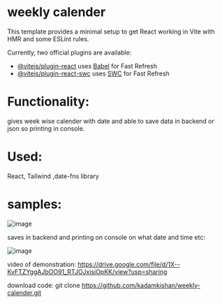 # weekly calender

This template provides a minimal setup to get React working in Vite with HMR and some ESLint rules.

Currently, two official plugins are available:

- [@vitejs/plugin-react](https://github.com/vitejs/vite-plugin-react/blob/main/packages/plugin-react/README.md) uses [Babel](https://babeljs.io/) for Fast Refresh
- [@vitejs/plugin-react-swc](https://github.com/vitejs/vite-plugin-react-swc) uses [SWC](https://swc.rs/) for Fast Refresh


# Functionality:

gives week wise calender with date and able to save data in backend or json so printing in console.

# Used:
React, Tailwind ,date-fns library 

# samples:

![image](https://github.com/kadamkishan/weekly-calender/assets/76566420/384ca805-868b-4ffa-9be1-06b840644e68)

saves in backend and printing on console on what date and time etc:

![image](https://github.com/kadamkishan/weekly-calender/assets/76566420/98694f7b-05bb-44b0-8efb-1507d4c8df08)

video of demonstration:
https://drive.google.com/file/d/1X--KvFTZYggAJbOO91_RTJOJxisiOpKK/view?usp=sharing

download code: 
git clone https://github.com/kadamkishan/weekly-calender.git

